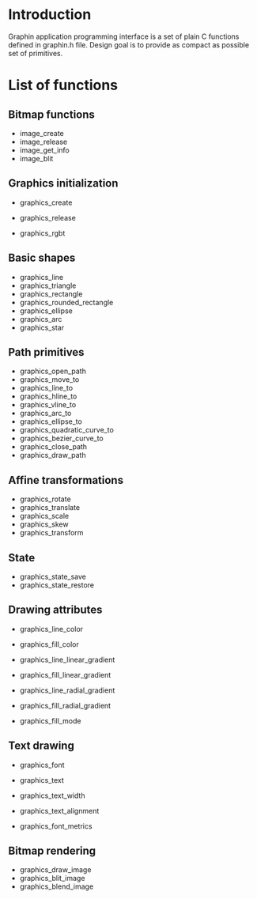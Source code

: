 # Introduction #

Graphin application programming interface is a set of plain C functions defined in graphin.h file. Design goal is to provide as compact as possible set of primitives.

# List of functions #

## Bitmap functions ##

  * image\_create
  * image\_release
  * image\_get\_info
  * image\_blit

## Graphics initialization ##

  * graphics\_create
  * graphics\_release

  * graphics\_rgbt

## Basic shapes ##

  * graphics\_line
  * graphics\_triangle
  * graphics\_rectangle
  * graphics\_rounded\_rectangle
  * graphics\_ellipse
  * graphics\_arc
  * graphics\_star

## Path primitives ##

  * graphics\_open\_path
  * graphics\_move\_to
  * graphics\_line\_to
  * graphics\_hline\_to
  * graphics\_vline\_to
  * graphics\_arc\_to
  * graphics\_ellipse\_to
  * graphics\_quadratic\_curve\_to
  * graphics\_bezier\_curve\_to
  * graphics\_close\_path
  * graphics\_draw\_path

## Affine transformations ##

  * graphics\_rotate
  * graphics\_translate
  * graphics\_scale
  * graphics\_skew
  * graphics\_transform

## State ##

  * graphics\_state\_save
  * graphics\_state\_restore

## Drawing attributes ##

  * graphics\_line\_color
  * graphics\_fill\_color

  * graphics\_line\_linear\_gradient
  * graphics\_fill\_linear\_gradient

  * graphics\_line\_radial\_gradient
  * graphics\_fill\_radial\_gradient

  * graphics\_fill\_mode

## Text drawing ##

  * graphics\_font
  * graphics\_text

  * graphics\_text\_width
  * graphics\_text\_alignment
  * graphics\_font\_metrics

## Bitmap rendering ##

  * graphics\_draw\_image
  * graphics\_blit\_image
  * graphics\_blend\_image